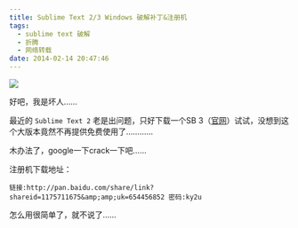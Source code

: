 ```yaml
---
title: Sublime Text 2/3 Windows 破解补丁&注册机
tags:
  - sublime text 破解
  - 折腾
  - 网络转载
date: 2014-02-14 20:47:46
---
```


![](http://ww2.sinaimg.cn/mw690/62374105jw1e5ibozuvscj20i80ezmy4.jpg)

好吧，我是坏人……

最近的 `Sublime Text 2` 老是出问题，只好下载一个SB 3（[官网](http://www.sublimetext.com/3 "Sublime Text 3下载地址")）<a id="more"></a>试试，没想到这个大版本竟然不再提供免费使用了…………

木办法了，google一下crack一下吧……

注册机下载地址：

`链接:http://pan.baidu.com/share/link?shareid=1175711675&amp;amp;uk=654456852
密码:ky2u`

怎么用很简单了，就不说了……